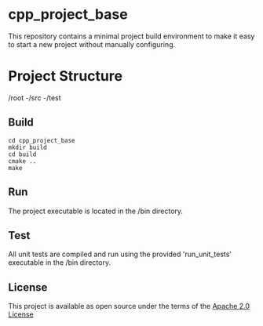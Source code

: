 # cpp_project_base

This repository contains a minimal project build environment to make it easy to start a new project without manually configuring.

# Project Structure
/root
-/src
-/test

## Build
```
cd cpp_project_base
mkdir build
cd build
cmake ..
make
```

## Run
The project executable is located in the /bin directory.

## Test
All unit tests are compiled and run using the provided 'run_unit_tests' executable in the /bin directory.

## License 

This project is available as open source under the terms of the [Apache 2.0 License](https://opensource.org/licenses/Apache-2.0)
